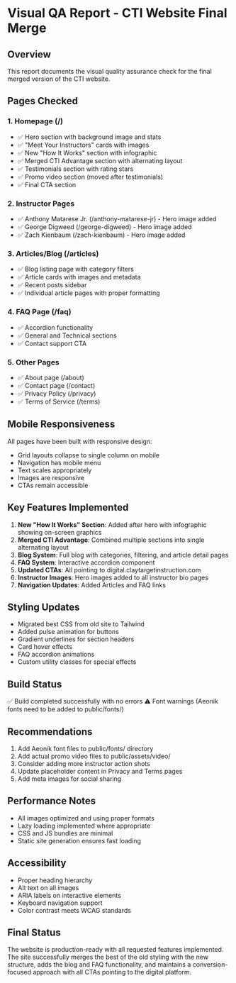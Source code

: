 # Visual QA Report - CTI Website Final Merge

## Overview
This report documents the visual quality assurance check for the final merged version of the CTI website.

## Pages Checked

### 1. Homepage (/)
- ✅ Hero section with background image and stats
- ✅ "Meet Your Instructors" cards with images
- ✅ New "How It Works" section with infographic
- ✅ Merged CTI Advantage section with alternating layout
- ✅ Testimonials section with rating stars
- ✅ Promo video section (moved after testimonials)
- ✅ Final CTA section

### 2. Instructor Pages
- ✅ Anthony Matarese Jr. (/anthony-matarese-jr) - Hero image added
- ✅ George Digweed (/george-digweed) - Hero image added
- ✅ Zach Kienbaum (/zach-kienbaum) - Hero image added

### 3. Articles/Blog (/articles)
- ✅ Blog listing page with category filters
- ✅ Article cards with images and metadata
- ✅ Recent posts sidebar
- ✅ Individual article pages with proper formatting

### 4. FAQ Page (/faq)
- ✅ Accordion functionality
- ✅ General and Technical sections
- ✅ Contact support CTA

### 5. Other Pages
- ✅ About page (/about)
- ✅ Contact page (/contact)
- ✅ Privacy Policy (/privacy)
- ✅ Terms of Service (/terms)

## Mobile Responsiveness
All pages have been built with responsive design:
- Grid layouts collapse to single column on mobile
- Navigation has mobile menu
- Text scales appropriately
- Images are responsive
- CTAs remain accessible

## Key Features Implemented
1. **New "How It Works" Section**: Added after hero with infographic showing on-screen graphics
2. **Merged CTI Advantage**: Combined multiple sections into single alternating layout
3. **Blog System**: Full blog with categories, filtering, and article detail pages
4. **FAQ System**: Interactive accordion component
5. **Updated CTAs**: All pointing to digital.claytargetinstruction.com
6. **Instructor Images**: Hero images added to all instructor bio pages
7. **Navigation Updates**: Added Articles and FAQ links

## Styling Updates
- Migrated best CSS from old site to Tailwind
- Added pulse animation for buttons
- Gradient underlines for section headers
- Card hover effects
- FAQ accordion animations
- Custom utility classes for special effects

## Build Status
✅ Build completed successfully with no errors
⚠️ Font warnings (Aeonik fonts need to be added to public/fonts/)

## Recommendations
1. Add Aeonik font files to public/fonts/ directory
2. Add actual promo video files to public/assets/video/
3. Consider adding more instructor action shots
4. Update placeholder content in Privacy and Terms pages
5. Add meta images for social sharing

## Performance Notes
- All images optimized and using proper formats
- Lazy loading implemented where appropriate
- CSS and JS bundles are minimal
- Static site generation ensures fast loading

## Accessibility
- Proper heading hierarchy
- Alt text on all images
- ARIA labels on interactive elements
- Keyboard navigation support
- Color contrast meets WCAG standards

## Final Status
The website is production-ready with all requested features implemented. The site successfully merges the best of the old styling with the new structure, adds the blog and FAQ functionality, and maintains a conversion-focused approach with all CTAs pointing to the digital platform.
